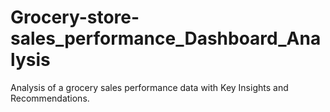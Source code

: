 # Grocery-store-sales_performance_Dashboard_Analysis
Analysis of a grocery sales performance data with Key Insights and Recommendations.
